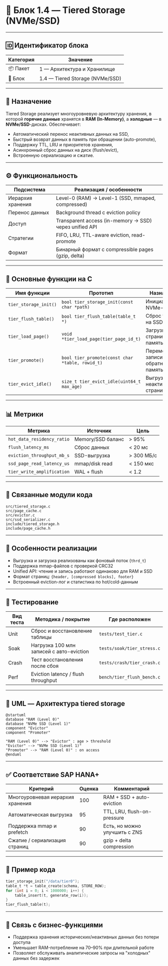 # 💾 Блок 1.4 — Tiered Storage (NVMe/SSD)

---

## 🆔 Идентификатор блока

| Категория | Значение                        |
| --------- | ------------------------------- |
| 📦 Пакет  | 1 — Архитектура и Хранилище     |
| 🔢 Блок   | 1.4 — Tiered Storage (NVMe/SSD) |

---

## 🎯 Назначение

Tiered Storage реализует многоуровневую архитектуру хранения, в которой **горячие данные** хранятся в **RAM (In-Memory)**, а **холодные** — в **NVMe/SSD**-дисках.
Обеспечивает:

* Автоматический перенос неактивных данных на SSD,
* Быстрый возврат данных в память при обращении (auto-promote),
* Поддержку TTL, LRU и приоритетов хранения,
* Асинхронный сброс данных на диск (flush/evict),
* Встроенную сериализацию и сжатие.

---

## ⚙️ Функциональность

| Подсистема        | Реализация / особенности                               |
| ----------------- | ------------------------------------------------------ |
| Иерархия хранения | Level-0 (RAM) → Level-1 (SSD, mmaped, compressed)      |
| Перенос данных    | Background thread с eviction policy                    |
| Доступ            | Transparent access (in-memory → SSD) через unified API |
| Стратегии         | FIFO, LRU, TTL-aware eviction, read-promote            |
| Формат            | Бинарный формат с compressible pages (gzip, delta)     |

---

## 🔧 Основные функции на C

| Имя функции           | Прототип                                        | Назначение                          |
| --------------------- | ----------------------------------------------- | ----------------------------------- |
| `tier_storage_init()` | `bool tier_storage_init(const char *path)`      | Инициализация NVMe-уровня           |
| `tier_flush_table()`  | `bool tier_flush_table(table_t *)`              | Сброс таблицы на SSD                |
| `tier_load_page()`    | `void *tier_load_page(tier_page_id_t)`          | Загрузка страницы в память          |
| `tier_promote()`      | `bool tier_promote(const char *table, rowid_t)` | Перемещение записи обратно в память |
| `tier_evict_idle()`   | `size_t tier_evict_idle(uint64_t max_age)`      | Выгрузка неактивных страниц         |

---

## 📊 Метрики

| Метрика                    | Источник          | Цель       |
| -------------------------- | ----------------- | ---------- |
| `hot_data_residency_ratio` | Memory/SSD баланс | > 95%      |
| `flush_latency_ms`         | Сброс данных      | < 20 мс    |
| `eviction_throughput_mb_s` | SSD-выгрузка      | > 300 МБ/с |
| `ssd_page_read_latency_us` | mmap/disk read    | < 150 мкс  |
| `tier_write_amplification` | WAL + flush       | < 1.2      |

---

## 📂 Связанные модули кода

```
src/tiered_storage.c
src/page_cache.c
src/evictor.c
src/ssd_serializer.c
include/tiered_storage.h
include/page_cache.h
```

---

## 🧠 Особенности реализации

* Выгрузка и загрузка реализованы как фоновый поток (`thrd_t`)
* Поддержка mmap-файлов с проверкой CRC32
* Unified API: чтение и запись работают одинаково для RAM и SSD
* Формат страниц: `{header, [compressed blocks], footer}`
* Встроенный eviction-лог и статистика по hot/cold-данным

---

## 🧪 Тестирование

| Вид теста | Методика / покрытие                      | Где расположен             |
| --------- | ---------------------------------------- | -------------------------- |
| Unit      | Сброс и восстановление таблицы           | `tests/test_tier.c`        |
| Soak      | Нагрузка 100 млн записей с авто-eviction | `tests/soak/tier_stress.c` |
| Crash     | Тест восстановления после сбоя           | `tests/crash/tier_crash.c` |
| Perf      | Eviction latency / flush throughput      | `bench/tier_flush_bench.c` |

---

## 📐 UML — Архитектура tiered storage

```plantuml
@startuml
database "RAM (Level 0)"
database "NVMe SSD (Level 1)"
component "Evictor"
component "Promoter"

"RAM (Level 0)" --> "Evictor" : age > threshold
"Evictor" --> "NVMe SSD (Level 1)"
"Promoter" --> "RAM (Level 0)" : on access
@enduml
```

---

## ✅ Соответствие SAP HANA+

| Критерий                         | Оценка | Комментарий                   |
| -------------------------------- | ------ | ----------------------------- |
| Многоуровневая иерархия хранения | 100    | RAM + SSD + auto-eviction     |
| Автоматическая выгрузка          | 95     | TTL, LRU, flush-on-pressure   |
| Поддержка mmap и prefetch        | 90     | Есть, но можно улучшить с ZNS |
| Сжатие / сериализация страниц    | 90     | gzip + delta compression      |

---

## 📎 Пример кода

```c
tier_storage_init("/data/tier0");
table_t *t = table_create(schema, STORE_ROW);
for (int i = 0; i < 1000000; i++) {
    table_insert(t, generate_row(i));
}
tier_flush_table(t);
```

---

## 📌 Связь с бизнес-функциями

* Поддержка хранения исторических/неактивных данных без потери доступа
* Уменьшает RAM-потребление на 70–90% при длительной работе
* Позволяет обслуживать аналитические запросы на "холодных" данных без задержек

